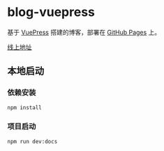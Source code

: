 
# blog-vuepress

基于 [VuePress](https://vuepress.vuejs.org/) 搭建的博客，部署在 [GitHub Pages](https://pages.github.com/) 上。

[线上地址](https://niezicheng.github.io/blog-vuepress/)

## 本地启动

### 依赖安装

```zsh
npm install
```

### 项目启动

```zsh
npm run dev:docs
```
